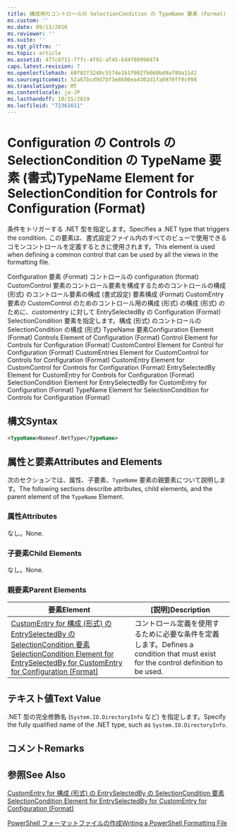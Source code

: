 ```yaml
---
title: 構成用のコントロールの SelectionCondition の TypeName 要素 (Format) |Microsoft Docs
ms.custom: ''
ms.date: 09/13/2016
ms.reviewer: ''
ms.suite: ''
ms.tgt_pltfrm: ''
ms.topic: article
ms.assetid: 477c8711-fffc-4f92-af45-6d4f80990474
caps.latest.revision: 7
ms.openlocfilehash: 60f02f3240c5574e1b1f9027b060bd9af89a11d2
ms.sourcegitcommit: 52a67bcd9d7bf3e8600ea4302d1fa8970ff9c998
ms.translationtype: MT
ms.contentlocale: ja-JP
ms.lasthandoff: 10/15/2019
ms.locfileid: "72361611"
---
```

# <a name="typename-element-for-selectioncondition-for-controls-for-configuration-format"></a><span data-ttu-id="d9679-102">Configuration の Controls の SelectionCondition の TypeName 要素 (書式)</span><span class="sxs-lookup"><span data-stu-id="d9679-102">TypeName Element for SelectionCondition for Controls for Configuration (Format)</span></span>

<span data-ttu-id="d9679-103">条件をトリガーする .NET 型を指定します。</span><span class="sxs-lookup"><span data-stu-id="d9679-103">Specifies a .NET type that triggers the condition.</span></span> <span data-ttu-id="d9679-104">この要素は、書式設定ファイル内のすべてのビューで使用できるコモンコントロールを定義するときに使用されます。</span><span class="sxs-lookup"><span data-stu-id="d9679-104">This element is used when defining a common control that can be used by all the views in the formatting file.</span></span>

<span data-ttu-id="d9679-105">Configuration 要素 (Format) コントロールの configuration (format) CustomControl 要素のコントロール要素を構成するためのコントロールの構成 (形式) のコントロール要素の構成 (書式設定) 要素構成 (Format) CustomEntry 要素の CustomControl のためのコントロール用の構成 (形式) の構成 (形式) のために、customentry に対して EntrySelectedBy の Configuration (Format) SelectionCondition 要素を指定します。構成 (形式) のコントロールの SelectionCondition の構成 (形式) TypeName 要素</span><span class="sxs-lookup"><span data-stu-id="d9679-105">Configuration Element (Format) Controls Element of Configuration (Format) Control Element for Controls for Configuration (Format) CustomControl Element for Control for Configuration (Format) CustomEntries Element for CustomControl for Controls for Configuration (Format) CustomEntry Element for CustomControl for Controls for Configuration (Format) EntrySelectedBy Element for CustomEntry for Controls for Configuration (Format) SelectionCondition Element for EntrySelectedBy for CustomEntry for Configuration (Format) TypeName Element for SelectionCondition for Controls for Configuration (Format)</span></span>

## <a name="syntax"></a><span data-ttu-id="d9679-106">構文</span><span class="sxs-lookup"><span data-stu-id="d9679-106">Syntax</span></span>

```xml
<TypeName>Nameof.NetType</TypeName>

```

## <a name="attributes-and-elements"></a><span data-ttu-id="d9679-107">属性と要素</span><span class="sxs-lookup"><span data-stu-id="d9679-107">Attributes and Elements</span></span>

<span data-ttu-id="d9679-108">次のセクションでは、属性、子要素、`TypeName` 要素の親要素について説明します。</span><span class="sxs-lookup"><span data-stu-id="d9679-108">The following sections describe attributes, child elements, and the parent element of the `TypeName` Element.</span></span>

### <a name="attributes"></a><span data-ttu-id="d9679-109">属性</span><span class="sxs-lookup"><span data-stu-id="d9679-109">Attributes</span></span>

<span data-ttu-id="d9679-110">なし。</span><span class="sxs-lookup"><span data-stu-id="d9679-110">None.</span></span>

### <a name="child-elements"></a><span data-ttu-id="d9679-111">子要素</span><span class="sxs-lookup"><span data-stu-id="d9679-111">Child Elements</span></span>

<span data-ttu-id="d9679-112">なし。</span><span class="sxs-lookup"><span data-stu-id="d9679-112">None.</span></span>

### <a name="parent-elements"></a><span data-ttu-id="d9679-113">親要素</span><span class="sxs-lookup"><span data-stu-id="d9679-113">Parent Elements</span></span>

|<span data-ttu-id="d9679-114">要素</span><span class="sxs-lookup"><span data-stu-id="d9679-114">Element</span></span>|<span data-ttu-id="d9679-115">[説明]</span><span class="sxs-lookup"><span data-stu-id="d9679-115">Description</span></span>|
|-------------|-----------------|
|[<span data-ttu-id="d9679-116">CustomEntry for 構成 (形式) の EntrySelectedBy の SelectionCondition 要素</span><span class="sxs-lookup"><span data-stu-id="d9679-116">SelectionCondition Element for EntrySelectedBy for CustomEntry for Configuration (Format)</span></span>](./selectioncondition-element-for-entryselectedby-for-controls-for-configuration-format.md)|<span data-ttu-id="d9679-117">コントロール定義を使用するために必要な条件を定義します。</span><span class="sxs-lookup"><span data-stu-id="d9679-117">Defines a condition that must exist for the control definition to be used.</span></span>|

## <a name="text-value"></a><span data-ttu-id="d9679-118">テキスト値</span><span class="sxs-lookup"><span data-stu-id="d9679-118">Text Value</span></span>

<span data-ttu-id="d9679-119">.NET 型の完全修飾名 (`System.IO.DirectoryInfo` など) を指定します。</span><span class="sxs-lookup"><span data-stu-id="d9679-119">Specify the fully qualified name of the .NET type, such as `System.IO.DirectoryInfo`.</span></span>

## <a name="remarks"></a><span data-ttu-id="d9679-120">コメント</span><span class="sxs-lookup"><span data-stu-id="d9679-120">Remarks</span></span>

## <a name="see-also"></a><span data-ttu-id="d9679-121">参照</span><span class="sxs-lookup"><span data-stu-id="d9679-121">See Also</span></span>

[<span data-ttu-id="d9679-122">CustomEntry for 構成 (形式) の EntrySelectedBy の SelectionCondition 要素</span><span class="sxs-lookup"><span data-stu-id="d9679-122">SelectionCondition Element for EntrySelectedBy for CustomEntry for Configuration (Format)</span></span>](./selectioncondition-element-for-entryselectedby-for-controls-for-configuration-format.md)

[<span data-ttu-id="d9679-123">PowerShell フォーマットファイルの作成</span><span class="sxs-lookup"><span data-stu-id="d9679-123">Writing a PowerShell Formatting File</span></span>](./writing-a-powershell-formatting-file.md)
